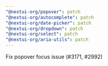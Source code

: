```yaml
---
"@nextui-org/popover": patch
"@nextui-org/autocomplete": patch
"@nextui-org/date-picker": patch
"@nextui-org/dropdown": patch
"@nextui-org/select": patch
"@nextui-org/aria-utils": patch
---
```


Fix popover focus issue (#3171, #2992)
